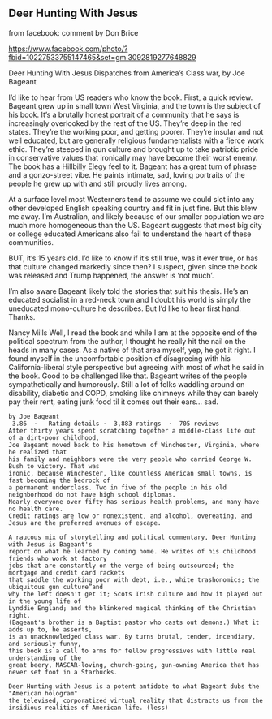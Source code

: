 ## Deer Hunting With Jesus

from facebook:
comment by Don Brice

https://www.facebook.com/photo/?fbid=10227533755147465&set=gm.3092819277648829

Deer Hunting With Jesus
Dispatches from America’s Class war, by Joe Bageant

I’d like to hear from US readers who know the book. First, a quick review.
Bageant grew up in small town West Virginia, and the town is the subject of his book. It’s a brutally honest portrait of a community that he says is increasingly overlooked by the rest of the US. They’re deep in the red states. They’re the working poor, and getting poorer. They’re insular and not well educated, but are generally religious fundamentalists with a fierce work ethic. They’re steeped in gun culture and brought up to take patriotic pride in conservative values that ironically may have become their worst enemy. The book has a Hillbilly Elegy feel to it.
Bageant has a great turn of phrase and a gonzo-street vibe. He paints intimate, sad, loving portraits of the people he grew up with and still proudly lives among.

At a surface level most Westerners tend to assume we could slot into any other developed English speaking country and fit in just fine. But this blew me away. I’m Australian, and likely because of our smaller population we are much more homogeneous than the US. Bageant suggests that most big city or college educated Americans also fail to understand the heart of these communities.

BUT, it’s 15 years old. I’d like to know if it’s still true, was it ever true, or has that culture changed markedly since then? I suspect, given since the book was released and Trump happened, the answer is ‘not much’.

I’m also aware Bageant likely told the stories that suit his thesis. He’s an educated socialist in a red-neck town and I doubt his world is simply the uneducated mono-culture he describes. But I’d like to hear first hand. Thanks.

Nancy Mills
Well, I read the book and while I am at the opposite end of the political spectrum from the author, I thought he really hit the nail on the heads in many cases. As a native of that area myself, yep, he got it right. I found myself in the uncomfortable position of disagreeing with his California-liberal style perspective but agreeing with most of what he said in the book. Good to be challenged like that. Bageant writes of the people sympathetically and humorously. Still a lot of folks waddling around on disability, diabetic and COPD, smoking like chimneys while they can barely pay their rent, eating junk food til it comes out their ears... sad.


```text
by Joe Bageant
 3.86  ·   Rating details ·  3,883 ratings  ·  705 reviews
After thirty years spent scratching together a middle-class life out of a dirt-poor childhood, 
Joe Bageant moved back to his hometown of Winchester, Virginia, where he realized that 
his family and neighbors were the very people who carried George W. Bush to victory. That was 
ironic, because Winchester, like countless American small towns, is fast becoming the bedrock of 
a permanent underclass. Two in five of the people in his old neighborhood do not have high school diplomas. 
Nearly everyone over fifty has serious health problems, and many have no health care. 
Credit ratings are low or nonexistent, and alcohol, overeating, and Jesus are the preferred avenues of escape.

A raucous mix of storytelling and political commentary, Deer Hunting with Jesus is Bageant's 
report on what he learned by coming home. He writes of his childhood friends who work at factory 
jobs that are constantly on the verge of being outsourced; the mortgage and credit card rackets 
that saddle the working poor with debt, i.e., white trashonomics; the ubiquitous gun culture”and 
why the left doesn't get it; Scots Irish culture and how it played out in the young life of 
Lynddie England; and the blinkered magical thinking of the Christian right. 
(Bageant's brother is a Baptist pastor who casts out demons.) What it adds up to, he asserts, 
is an unacknowledged class war. By turns brutal, tender, incendiary, and seriously funny, 
this book is a call to arms for fellow progressives with little real understanding of the 
great beery, NASCAR-loving, church-going, gun-owning America that has never set foot in a Starbucks.

Deer Hunting with Jesus is a potent antidote to what Bageant dubs the "American hologram" 
the televised, corporatized virtual reality that distracts us from the insidious realities of American life. (less)
```